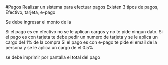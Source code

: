 #Pagos
Realizar un sistema para efectuar pagos
Existen 3 tipos de pagos, Efectivo, tarjeta, e-pago


Se debe ingresar el monto de la 


Si el pago es en efectivo no se le aplican cargos y no te pide ningun dato.
Si el pago es con tarjeta te debe pedir un numero de tarjeta y se le aplica un cargo del 1% de la compra
Si el pago es con e-pago te pide el email de la persona y se le aplica un cargo de el 0.5%

se debe imprimir por pantalla el total del pago